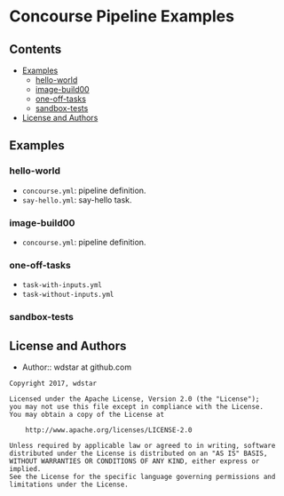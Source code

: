 Concourse Pipeline Examples
===========================

## Contents

- [Examples](#examples)
    - [hello-world](#hello-world)
    - [image-build00](#image-build00)
    - [one-off-tasks](#one-off-tasks)
    - [sandbox-tests](#sandbox-tests)
- [License and Authors](#license-and-authors)

## Examples

### hello-world

- `concourse.yml`: pipeline definition.
- `say-hello.yml`: say-hello task.

### image-build00

- `concourse.yml`: pipeline definition.

### one-off-tasks

- `task-with-inputs.yml`
- `task-without-inputs.yml`

### sandbox-tests

## License and Authors

- Author:: wdstar at github.com

```text
Copyright 2017, wdstar

Licensed under the Apache License, Version 2.0 (the "License");
you may not use this file except in compliance with the License.
You may obtain a copy of the License at

    http://www.apache.org/licenses/LICENSE-2.0

Unless required by applicable law or agreed to in writing, software
distributed under the License is distributed on an "AS IS" BASIS,
WITHOUT WARRANTIES OR CONDITIONS OF ANY KIND, either express or implied.
See the License for the specific language governing permissions and
limitations under the License.
```
